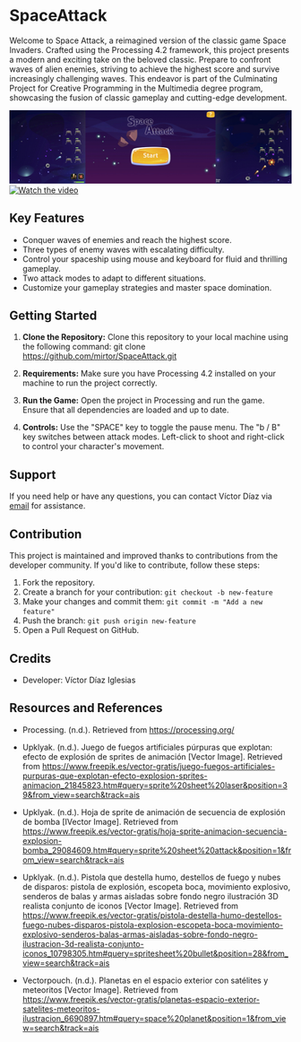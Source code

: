 # SpaceAttack
Welcome to Space Attack, a reimagined version of the classic game Space Invaders. Crafted using the Processing 4.2 framework, this project presents a modern and exciting take on the beloved classic. Prepare to confront waves of alien enemies, striving to achieve the highest score and survive increasingly challenging waves. This endeavor is part of the Culminating Project for Creative Programming in the Multimedia degree program, showcasing the fusion of classic gameplay and cutting-edge development.

![SpaceAttack screenshot](SpaceAttack.jpg)
[![Watch the video](https://img.youtube.com/vi/T-D1KVIuvjA/maxresdefault.jpg)](https://youtu.be/zjG6bR8pOb0)


## Key Features

- Conquer waves of enemies and reach the highest score.
- Three types of enemy waves with escalating difficulty.
- Control your spaceship using mouse and keyboard for fluid and thrilling gameplay.
- Two attack modes to adapt to different situations.
- Customize your gameplay strategies and master space domination.

## Getting Started

1. **Clone the Repository:** Clone this repository to your local machine using the following command:
  git clone https://github.com/mirtor/SpaceAttack.git


2. **Requirements:** Make sure you have Processing 4.2 installed on your machine to run the project correctly.

3. **Run the Game:** Open the project in Processing and run the game. Ensure that all dependencies are loaded and up to date.

4. **Controls:** Use the "SPACE" key to toggle the pause menu. The "b / B" key switches between attack modes. Left-click to shoot and right-click to control your character's movement.

## Support

If you need help or have any questions, you can contact Víctor Díaz via [email](mailto:victor.diaz.iglesias@gmail.com) for assistance.

## Contribution

This project is maintained and improved thanks to contributions from the developer community. If you'd like to contribute, follow these steps:

1. Fork the repository.
2. Create a branch for your contribution: `git checkout -b new-feature`
3. Make your changes and commit them: `git commit -m "Add a new feature"`
4. Push the branch: `git push origin new-feature`
5. Open a Pull Request on GitHub.

## Credits

- Developer: Víctor Díaz Iglesias

## Resources and References

- Processing. (n.d.). Retrieved from https://processing.org/
  
- Upklyak. (n.d.). Juego de fuegos artificiales púrpuras que explotan: efecto de explosión de sprites de animación [Vector Image]. Retrieved from https://www.freepik.es/vector-gratis/juego-fuegos-artificiales-purpuras-que-explotan-efecto-explosion-sprites-animacion_21845823.htm#query=sprite%20sheet%20laser&position=39&from_view=search&track=ais
  
- Upklyak. (n.d.). Hoja de sprite de animación de secuencia de explosión de bomba [IVector Image]. Retrieved from https://www.freepik.es/vector-gratis/hoja-sprite-animacion-secuencia-explosion-bomba_29084609.htm#query=sprite%20sheet%20attack&position=1&from_view=search&track=ais

- Upklyak. (n.d.). Pistola que destella humo, destellos de fuego y nubes de disparos: pistola de explosión, escopeta boca, movimiento explosivo, senderos de balas y armas aisladas sobre fondo negro ilustración 3D realista conjunto de iconos [Vector Image]. Retrieved from https://www.freepik.es/vector-gratis/pistola-destella-humo-destellos-fuego-nubes-disparos-pistola-explosion-escopeta-boca-movimiento-explosivo-senderos-balas-armas-aisladas-sobre-fondo-negro-ilustracion-3d-realista-conjunto-iconos_10798305.htm#query=spritesheet%20bullet&position=28&from_view=search&track=ais

- Vectorpouch. (n.d.). Planetas en el espacio exterior con satélites y meteoritos [Vector Image]. Retrieved from https://www.freepik.es/vector-gratis/planetas-espacio-exterior-satelites-meteoritos-ilustracion_6690897.htm#query=space%20planet&position=1&from_view=search&track=ais

